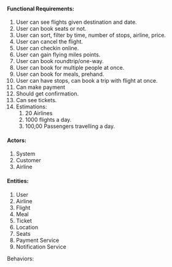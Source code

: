 #### Functional Requirements:
1. User can see flights given destination and date.
2. User can book seats or not.
3. User can sort, filter by time, number of stops, airline, price.
4. User can cancel the flight.
5. User can checkin online.
6. User can gain flying miles points.
7. User can book roundtrip/one-way.
8. User can book for multiple people at once.
9. User can book for meals, prehand.
11. User can have stops, can book a trip with flight at once.
12. Can make payment
13. Should get confirmation.
14. Can see tickets.
15. Estimations: 
	1. 20 Airlines
	2. 1000 flights a day.
	3. 100,00 Passengers travelling a day.
#### Actors:
1. System
2. Customer
3. Airline
#### Entities:
1. User
2. Airline
3. Flight
4. Meal
5. Ticket
6. Location
7. Seats
8. Payment Service
9. Notification Service

Behaviors:

